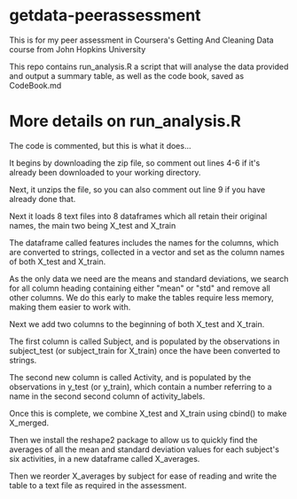 getdata-peerassessment
======================

This is for my peer assessment in Coursera's Getting And Cleaning Data course from John Hopkins University

This repo contains run_analysis.R a script that will analyse the data provided and output a summary table, as well as the code book, saved as CodeBook.md

More details on run_analysis.R
==============================

The code is commented, but this is what it does...

It begins by downloading the zip file, so comment out lines 4-6 if it's already been downloaded to your working directory.

Next, it unzips the file, so you can also comment out line 9 if you have already done that.

Next it loads 8 text files into 8 dataframes which all retain their original names, the main two being X_test and X_train

The dataframe called features includes the names for the columns, which are converted to strings, collected in a vector and set as the column names of both X_test and X_train.

As the only data we need are the means and standard deviations, we search for all column heading containing either "mean" or "std" and remove all other columns. We do this early to make the tables require less memory, making them easier to work with.

Next we add two columns to the beginning of both X_test and X_train.

The first column is called Subject, and is populated by the observations in subject_test (or subject_train for X_train) once the have been converted to strings.

The second new column is called Activity, and is populated by the observations in y_test (or y_train), which contain a number referring to a name in the second second column of activity_labels.

Once this is complete, we combine X_test and X_train using cbind() to make X_merged.

Then we install the reshape2 package to allow us to quickly find the averages of all the mean and standard deviation values for each subject's six activities, in a new dataframe called X_averages.

Then we reorder X_averages by subject for ease of reading and write the table to a text file as required in the assessment.
